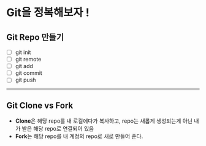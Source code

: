 # Git을 정복해보자 !

## Git Repo 만들기

- [ ] git init
- [ ] git remote 
- [ ] git add
- [ ] git commit
- [ ] git push

---

## Git Clone vs Fork
- **Clone**은 해당 repo를 내 로컬에다가 복사하고, repo는 새롭게 생성되는게 아닌 내가 받은 해당 repo로 연결되어 있음
- **Fork**는 해당 repo를 내 계정의 repo로 새로 만들어 준다.
